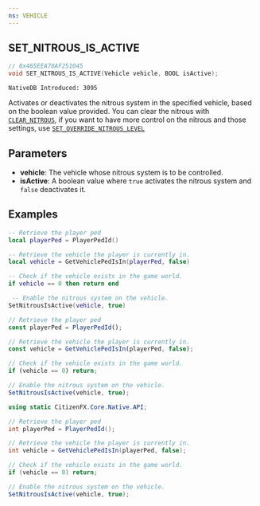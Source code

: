 ```yaml
---
ns: VEHICLE
---
```

## SET_NITROUS_IS_ACTIVE

```c
// 0x465EEA70AF251045
void SET_NITROUS_IS_ACTIVE(Vehicle vehicle, BOOL isActive);
```

```
NativeDB Introduced: 3095
```

Activates or deactivates the nitrous system in the specified vehicle, based on the boolean value provided.
You can clear the nitrous with [`CLEAR_NITROUS`](#_0xC889AE921400E1ED), if you want to have more control on the nitrous and those settings, use [`SET_OVERRIDE_NITROUS_LEVEL`](#_0xC8E9B6B71B8E660D)

## Parameters
* **vehicle**: The vehicle whose nitrous system is to be controlled.
* **isActive**: A boolean value where `true` activates the nitrous system and `false` deactivates it.

## Examples

```lua
-- Retrieve the player ped
local playerPed = PlayerPedId()

-- Retrieve the vehicle the player is currently in. 
local vehicle = GetVehiclePedIsIn(playerPed, false)

-- Check if the vehicle exists in the game world.
if vehicle == 0 then return end

 -- Enable the nitrous system on the vehicle.
SetNitrousIsActive(vehicle, true)
```

```javascript
// Retrieve the player ped
const playerPed = PlayerPedId();

// Retrieve the vehicle the player is currently in.
const vehicle = GetVehiclePedIsIn(playerPed, false);

// Check if the vehicle exists in the game world.
if (vehicle == 0) return;

// Enable the nitrous system on the vehicle.
SetNitrousIsActive(vehicle, true);
```

```csharp
using static CitizenFX.Core.Native.API;

// Retrieve the player ped
int playerPed = PlayerPedId();

// Retrieve the vehicle the player is currently in.
int vehicle = GetVehiclePedIsIn(playerPed, false);

// Check if the vehicle exists in the game world.
if (vehicle == 0) return;

// Enable the nitrous system on the vehicle.
SetNitrousIsActive(vehicle, true);
```